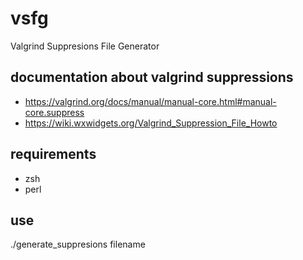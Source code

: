 # vsfg
Valgrind Suppresions File Generator

## documentation about valgrind suppressions

* https://valgrind.org/docs/manual/manual-core.html#manual-core.suppress
* https://wiki.wxwidgets.org/Valgrind_Suppression_File_Howto

## requirements

* zsh
* perl

## use

./generate_suppresions filename
